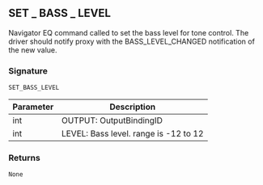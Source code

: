 ## SET \_  BASS \_  LEVEL

Navigator EQ command called to set the bass level for tone control. The driver should notify proxy with the  BASS\_LEVEL\_CHANGED notification of the new value.


### Signature

`SET_BASS_LEVEL`


| Parameter | Description |
| --- | --- |
| int | OUTPUT: OutputBindingID |
| int | LEVEL: Bass level. range is -12 to 12 |

### Returns

`None`